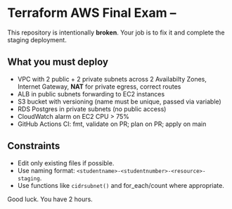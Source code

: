 
# Terraform AWS Final Exam – 

This repository is intentionally **broken**. Your job is to fix it and complete the staging deployment.

## What you must deploy
- VPC with 2 public + 2 private subnets across 2 Availabilty Zones, Internet Gateway, 
**NAT** for private egress, correct routes
- ALB in public subnets forwarding to EC2 instances 
- S3 bucket with versioning (name must be unique, passed via variable)
- RDS Postgres in private subnets (no public access)
- CloudWatch alarm on EC2 CPU > 75% 
- GitHub Actions CI: fmt, validate on PR; plan on PR; apply on main

## Constraints
- Edit only existing files if possible.
- Use naming format: `<studentname>-<studentnumber>-<resource>-staging`.
- Use functions like `cidrsubnet()` and for_each/count where appropriate.


Good luck. You have 2 hours.

